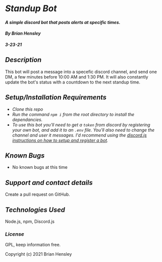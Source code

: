 # _Standup Bot_

#### _A simple discord bot that posts alerts at specific times._

#### _By Brian Hensley_
#### _3-23-21_

## _Description_

This bot will post a message into a specefic discord channel, and send one DM, a few minutes before 10:00 AM and 1:30 PM. It will also constantly update the bot's status with a countdown to the next standup time.

## _Setup/Installation Requirements_

* _Clone this repo_
* _Run the command `npm i` from the root directory to install the dependancies._
* _To use this bot you'll need to get a `token` from discord by registering your own bot, and add it to an `.env` file. You'll also need to change the channel and user it messages. I'd recommend using the [discord.js instructions on how to setup and register a bot](https://discordjs.guide/preparations/)._

## _Known Bugs_

* No known bugs at this time

## _Support and contact details_

Create a pull request on GitHub.

## _Technologies Used_

Node.js, npm, Discord.js

### _License_

GPL, keep information free.

Copyright (c) 2021 Brian Hensley
